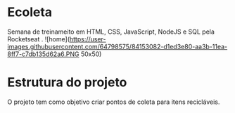 # Ecoleta
Semana de treinameito em HTML, CSS, JavaScript, NodeJS e SQL pela Rocketseat .
![home](https://user-images.githubusercontent.com/64798575/84153082-d1ed3e80-aa3b-11ea-8ff7-c7db135d62a6.PNG 50x50)

# Estrutura do projeto
O projeto tem como objetivo criar pontos de coleta para itens recicláveis.
